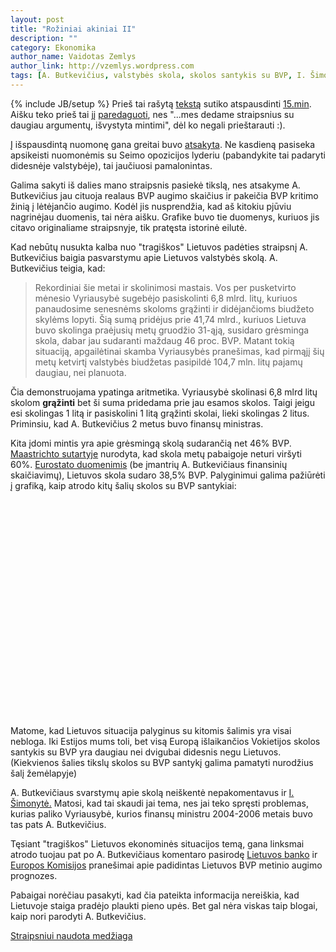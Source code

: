```yaml
---
layout: post
title: "Rožiniai akiniai II"
description: ""
category: Ekonomika
author_name: Vaidotas Zemlys
author_link: http://vzemlys.wordpress.com
tags: [A. Butkevičius, valstybės skola, skolos santykis su BVP, I. Šimonytė, 15min.lt]
---
```

{% include JB/setup %}
Prieš tai rašytą [tekstą](http://myliuduomenis.lt/Ekonomika/2012/05/23/roziniai-akiniai) sutiko atspausdinti [15.min](http://www.15min.lt). Aišku teko prieš tai jį [paredaguoti](http://www.15min.lt/naujiena/ziniosgyvai/nuomones/vaidotas-zemlys-apie-klaidingus-a-butkeviciaus-svarstymus-del-bvp-augimo-18-216502?preview), nes "...mes dedame straipsnius su daugiau argumentų, išvystyta mintimi", dėl ko negali prieštarauti :). 

Į išspausdintą nuomonę gana greitai buvo [atsakyta](http://www.15min.lt/naujiena/ziniosgyvai/nuomones/algirdas-butkevicius-ar-sulauksime-ekonomikos-pavasario-18-216786). Ne kasdieną pasiseka apsikeisti nuomonėmis su Seimo opozicijos lyderiu (pabandykite tai padaryti didesnėje valstybėje), tai jaučiuosi pamalonintas. 

Galima sakyti iš dalies mano straipsnis pasiekė tikslą, nes atsakyme A. Butkevičius jau cituoja realaus BVP augimo skaičius ir pakeičia BVP kritimo žinią į lėtėjančio augimo. Kodėl jis nusprendžia, kad aš kitokiu pjūviu nagrinėjau duomenis, tai nėra aišku. Grafike buvo tie duomenys, kuriuos jis citavo originaliame straipsnyje, tik pratęsta istorinė eilutė. 

Kad nebūtų nusukta kalba nuo "tragiškos" Lietuvos padėties straipsnį A. Butkevičius baigia pasvarstymu apie Lietuvos valstybės skolą. A. Butkevičius teigia, kad:

> Rekordiniai šie metai ir skolinimosi mastais. Vos per pusketvirto mėnesio Vyriausybė sugebėjo pasiskolinti 6,8 mlrd. litų, kuriuos panaudosime senesnėms skoloms grąžinti ir didėjančioms biudžeto skylėms lopyti. Šią sumą pridėjus prie 41,74 mlrd., kuriuos Lietuva buvo skolinga praėjusių metų gruodžio 31-ąją, susidaro grėsminga skola, dabar jau sudaranti maždaug 46 proc. BVP. Matant tokią situaciją, apgailėtinai skamba Vyriausybės pranešimas, kad pirmąjį šių metų ketvirtį valstybės biudžetas pasipildė 104,7 mln. litų pajamų daugiau, nei planuota.

Čia demonstruojama ypatinga aritmetika. Vyriausybė skolinasi 6,8 mlrd litų skolom **grąžinti** bet ši suma pridedama prie jau esamos skolos. Taigi jeigu esi skolingas 1 litą ir pasiskolini 1 litą grąžinti skolai, lieki skolingas 2 litus. Priminsiu, kad A. Butkevičius 2 metus buvo finansų ministras.

Kita įdomi mintis yra apie grėsmingą skolą sudarančią net 46% BVP. [Maastrichto sutartyje](http://en.wikipedia.org/wiki/Maastricht_Treaty) nurodyta, kad skola metų pabaigoje neturi viršyti 60%. [Eurostato duomenimis](http://epp.eurostat.ec.europa.eu/tgm/table.do?tab=table&init=1&plugin=1&language=en&pcode=tsieb090) (be įmantrių A. Butkevičiaus finansinių skaičiavimų), Lietuvos skola sudaro 38,5% BVP. Palyginimui galima pažiūrėti į grafiką, kaip atrodo kitų šalių skolos su BVP santykiai:

<!-- GeoChart generated in R 2.15.0 by googleVis 0.2.15 package -->
<!-- Thu May 31 10:07:35 2012 -->


<!-- jsHeader -->
<script type="text/javascript" src="http://www.google.com/jsapi">
</script>
<script type="text/javascript">
 
// jsData 
function gvisDataGeoChartID1326d24524b ()
{
  var data = new google.visualization.DataTable();
  var datajson =
[
 [
 "Bulgaria",
       16.3 
],
[
 "Czech Republic",
       41.2 
],
[
 "Denmark",
       46.5 
],
[
 "Germany",
       81.2 
],
[
 "Estonia",
          6 
],
[
 "Ireland",
      108.2 
],
[
 "Greece",
      165.3 
],
[
 "Spain",
       68.5 
],
[
 "France",
       85.8 
],
[
 "Italy",
      120.1 
],
[
 "Cyprus",
       71.6 
],
[
 "Latvia",
       42.6 
],
[
 "Lithuania",
       38.5 
],
[
 "Luxembourg",
       18.2 
],
[
 "Hungary",
       80.6 
],
[
 "Malta",
         72 
],
[
 "Netherlands",
       65.2 
],
[
 "Austria",
       72.2 
],
[
 "Poland",
       56.3 
],
[
 "Portugal",
      107.8 
],
[
 "Romania",
       33.3 
],
[
 "Slovenia",
       47.6 
],
[
 "Slovakia",
       43.3 
],
[
 "Finland",
       48.6 
],
[
 "Sweden",
       38.4 
],
[
 "United Kingdom",
       85.7 
],
[
 "Iceland",
       98.8 
],
[
 "Norway",
         29 
] 
];
data.addColumn('string','Country');
data.addColumn('number','Skolos.santykis');
data.addRows(datajson);
return(data);
}
 
// jsDrawChart
function drawChartGeoChartID1326d24524b() {
  var data = gvisDataGeoChartID1326d24524b();
  var options = {};
options["width"] =    556;
options["height"] =    347;
options["region"] = "150";
options["colorAxis"] = {colors: ['blue', 'red']};

     var chart = new google.visualization.GeoChart(
       document.getElementById('GeoChartID1326d24524b')
     );
     chart.draw(data,options);
    

}
  
 
// jsDisplayChart 
function displayChartGeoChartID1326d24524b()
{
  google.load("visualization", "1", { packages:["geochart"] }); 
  google.setOnLoadCallback(drawChartGeoChartID1326d24524b);
}
 
// jsChart 
displayChartGeoChartID1326d24524b()
 
<!-- jsFooter -->  
//-->
</script>
 
<!-- divChart -->
  
<div id="GeoChartID1326d24524b"
  style="width: 556px; height: 347px;">
</div>




Matome, kad Lietuvos situacija palyginus su kitomis šalimis yra visai nebloga. Iki Estijos mums toli, bet visą Europą išlaikančios Vokietijos skolos santykis su BVP yra daugiau nei dvigubai didesnis negu Lietuvos. (Kiekvienos šalies tikslų skolos su BVP santykį galima pamatyti nurodžius šalį žemėlapyje)

A. Butkevičiaus svarstymų apie skolą neiškentė nepakomentavus ir [I. Šimonytė.](http://www.15min.lt/naujiena/ziniosgyvai/nuomones/ingrida-simonyte-miegokite-ramiai-daktare-algirdai-butkeviciau-kitai-vyriausybei-teks-rupintis-jusu-valdzios-isleista-skola-18-218787) Matosi, kad tai skaudi jai tema, nes jai teko spręsti problemas, kurias paliko Vyriausybė, kurios finansų ministru 2004-2006 metais buvo tas pats A. Butkevičius.

Tęsiant "tragiškos" Lietuvos ekonominės situacijos temą, gana linksmai atrodo tuojau pat po A. Butkevičiaus komentaro pasirodę [Lietuvos banko](http://vz.lt/?PublicationId=92a1d1de-e31a-4fd4-93a8-95e3665d2989&ref=rss) ir [Europos Komisijos](http://vz.lt/article/2012/5/11/ek-pagerino-lietuvos-bvp-prognoze) pranešimai apie padidintas Lietuvos BVP metinio augimo prognozes. 

Pabaigai norėčiau pasakyti, kad čia pateikta informacija nereiškia, kad Lietuvoje staiga pradėjo plaukti pieno upės. Bet gal nėra viskas taip blogai, kaip nori parodyti A. Butkevičius.

[Straipsniui naudota medžiaga](http://github.com/mpiktas/myliuduomenis.lt/tree/master/2012-05-24-roziniai-akiniai-ii)
